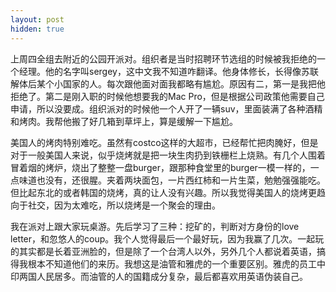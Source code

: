 ```yaml
---
layout: post
hidden: true
---
```


上周四全组去附近的公园开派对。组织者是当时招聘环节选组的时候被我拒绝的一个经理。他的名字叫sergey，这中文我不知道咋翻译。他身体修长，长得像苏联解体后某个小国家的人。每次跟他面对面我都略有尴尬。原因有二，第一是我把他拒绝了。第二是刚入职的时候他想要我的Mac Pro，但是根据公司政策他需要自己申请，所以没要成。组织派对的时候他一个人开了一辆suv，里面装满了各种酒精和烤肉。我帮他搬了好几箱到草坪上，算是缓解一下尴尬。

美国人的烤肉特别难吃。虽然有costco这样的大超市，已经帮忙把肉腌好，但是对于一般美国人来说，似乎烧烤就是把一块生肉扔到铁栅栏上烧熟。有几个人围着冒着烟的烤炉，烧出了整整一盘burger，跟那种食堂里的burger一模一样的，一点味道也没有，还很腥。夹着两块面包，一片西红柿和一片生菜，勉勉强强能吃。但比起东北的或者韩国的烧烤，真的让人没有兴趣。所以我觉得美国人的烧烤更趋向于社交，因为太难吃，所以烧烤是一个聚会的理由。

我在派对上跟大家玩桌游。先后学习了三种：挖矿的，判断对方身份的love letter，和忽悠人的coup。我个人觉得最后一个最好玩，因为我赢了几次。一起玩的其实都是长着亚洲脸的，但是除了一个台湾人以外，另外几个人都说着英语，搞得我根本不知道他们的来历。我想这是油管和雅虎的一个重要区别。雅虎的员工中印两国人民居多。而油管的人的国籍成分复杂，最后都喜欢用英语伪装自己。
